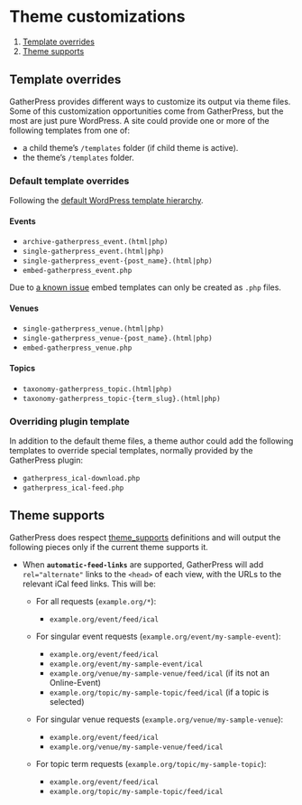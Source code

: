 # Theme customizations

1. [Template overrides](#template-overrides)
2. [Theme supports](#theme-supports)

## Template overrides

GatherPress provides different ways to customize its output via theme files. Some of this customization opportunities come from GatherPress, but the most are just pure WordPress. A site could provide one or more of the following templates from one of: 

- a child theme’s `/templates` folder (if child theme is active).
- the theme’s `/templates` folder.

### Default template overrides

Following the [default WordPress template hierarchy](https://developer.wordpress.org/themes/templates/template-hierarchy).

#### Events

- `archive-gatherpress_event.(html|php)`
- `single-gatherpress_event.(html|php)`
- `single-gatherpress_event-{post_name}.(html|php)`
- `embed-gatherpress_event.php`

Due to [a known issue](https://developer.wordpress.org/themes/templates/template-hierarchy/#embed-hierarchy) embed templates can only be created as `.php` files.

#### Venues

- `single-gatherpress_venue.(html|php)`
- `single-gatherpress_venue-{post_name}.(html|php)`
- `embed-gatherpress_venue.php`

#### Topics

- `taxonomy-gatherpress_topic.(html|php)`
- `taxonomy-gatherpress_topic-{term_slug}.(html|php)`

### Overriding plugin template

In addition to the default theme files, a theme author could add the following templates to override special templates, normally provided by the GatherPress plugin:

- `gatherpress_ical-download.php`
- `gatherpress_ical-feed.php`

## Theme supports

GatherPress does respect [theme_supports](https://developer.wordpress.org/reference/functions/current_theme_supports/) definitions and will output the following pieces only if the current theme supports it.

- When **`automatic-feed-links`** are supported, GatherPress will add `rel="alternate"` links to the `<head>` of each view, with the URLs to the relevant iCal feed links. This will be:

    - For all requests (`example.org/*`):
        - `example.org/event/feed/ical`

    - For singular event requests (`example.org/event/my-sample-event`):
        - `example.org/event/feed/ical`
        - `example.org/event/my-sample-event/ical`
        - `example.org/venue/my-sample-venue/feed/ical` (if its not an Online-Event)
        - `example.org/topic/my-sample-topic/feed/ical` (if a topic is selected)

    - For singular venue requests (`example.org/venue/my-sample-venue`):
        - `example.org/event/feed/ical`
        - `example.org/venue/my-sample-venue/feed/ical`

    - For topic term requests (`example.org/topic/my-sample-topic`):
        - `example.org/event/feed/ical`
        - `example.org/topic/my-sample-topic/feed/ical`
